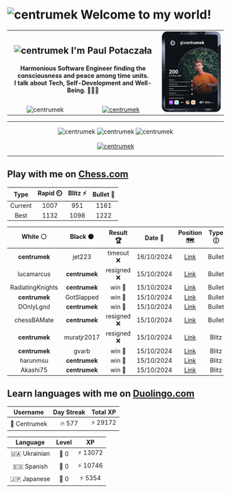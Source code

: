 <h1>
  <img
    src="https://emojis.slackmojis.com/emojis/images/1531849430/4246/blob-sunglasses.gif"
    width="30"
    alt="centrumek"
  />
  Welcome to my world!
</h1>

<table>
  <tbody>
    <tr>
      <td align="center" width="70%" colspan="2">
        <h2>
          <img
            src="https://raw.githubusercontent.com/MartinHeinz/MartinHeinz/master/wave.gif"
            width="30px"
            alt="centrumek"
          />
          I'm Paul Potaczała
        </h2>
        <h4>
          Harmonious Software Engineer finding the consciousness and peace among time units.
          <br/>
          I talk about Tech, Self-Development and Well-Being. 🌿🧘🚀
        </h4>
      </td>
      <td width="30%" rowspan="2">
        <a href="https://app.daily.dev/centrumek">
          <img
            src="./devcard.svg"
            alt="centrumek"
          />
        </a>
      </td>
    </tr>
    <tr align="center">
      <td>
        <img
          src="https://komarev.com/ghpvc/?username=centrumek&label=visitors&color=0e75b6&style=flat"
          alt="centrumek"
        >
      </td>
      <td>
        <a href="https://stackoverflow.com/users/14496012/centrumek">
          <img
            src="https://stackoverflow.com/users/flair/14496012.png?theme=dark"
            alt="centrumek"
          >
        </a>
      </td>
    </tr>
  </tbody>
</table>

---
<div align="center">
  <img 
    src="https://github-readme-stats.vercel.app/api?username=centrumek&show_icons=true&count_private=true&theme=dark&hide_border=true&hide=issues,contribs&bg_color=00000000"
    alt="centrumek"
  />
  <img
    src="https://github-readme-stats.vercel.app/api/top-langs/?username=centrumek&layout=compact&hide_border=true&theme=dark&bg_color=00000000&langs_count=6&exclude_repo=air-statistic-app"
    alt="centrumek"
  />
  <img 
    src="https://github-readme-streak-stats.herokuapp.com?user=centrumek&theme=dark&hide_border=true&background=FFFFFF00"
    alt="centrumek"
  />
  <br/>
  <br/>
  <a href="https://www.buymeacoffee.com/centrumek">
    <img
      src="https://cdn.buymeacoffee.com/buttons/v2/default-orange.png"
      height="50"
      width="210"
      alt="centrumek"
    />
  </a>
</div>

---

## Play with me on [Chess.com](https://www.chess.com/member/centrumek)

<div align="center">
<!--START_SECTION:chessStats-->
<!-- Automatically generated with https://github.com/Balastrong/chess-stats-action -->

| Type | Rapid ⏲️ | Blitz ⚡ | Bullet 🔫 |
|:---:|:---:|:---:|:---:|
| Current | 1007 | 951 | 1161 |
| Best | 1132 | 1098 | 1222 |

| White ⚪ | Black ⚫ | Result 🏆 | Date 📅 | Position 🗺️ | Type 🕕 |
|:---:|:---:|:---:|:---:|:---:|:---:|
| **centrumek** | jet223 | timeout ❌ | 16/10/2024 | <a href="http://www.ee.unb.ca/cgi-bin/tervo/fen.pl?select=8/5R2/2p1k3/8/4rp2/6pK/6P1/3B4 w - -">Link</a> | Bullet |
| lucamarcus | **centrumek** | resigned ❌ | 15/10/2024 | <a href="http://www.ee.unb.ca/cgi-bin/tervo/fen.pl?select=2k4R/B7/4p3/1p1b4/4pP2/4P3/PPP5/3K4 b - -">Link</a> | Bullet |
| RadiatingKnights | **centrumek** | win 🥇 | 15/10/2024 | <a href="http://www.ee.unb.ca/cgi-bin/tervo/fen.pl?select=2k4r/pp1N2p1/2p1p3/5p2/3P2p1/2P5/PP3PPq/R2Q1RK1 w - -">Link</a> | Bullet |
| **centrumek** | GotSlapped | win 🥇 | 15/10/2024 | <a href="http://www.ee.unb.ca/cgi-bin/tervo/fen.pl?select=1rR5/1P2pk1p/3rp1p1/pB2R3/6P1/1K3P2/7P/8 b - -">Link</a> | Bullet |
| DOnlyLgnd | **centrumek** | win 🥇 | 15/10/2024 | <a href="http://www.ee.unb.ca/cgi-bin/tervo/fen.pl?select=2R5/6kp/1n4p1/3p1p2/7r/8/3r1PK1/8 w - -">Link</a> | Bullet |
| chessBAMate | **centrumek** | resigned ❌ | 15/10/2024 | <a href="http://www.ee.unb.ca/cgi-bin/tervo/fen.pl?select=r3k3/p2n4/Q1p1p3/3pPp2/Pp1P1Bp1/1NP5/1P6/R3K2N b Qq -">Link</a> | Bullet |
| **centrumek** | muratjr2017 | resigned ❌ | 15/10/2024 | <a href="http://www.ee.unb.ca/cgi-bin/tervo/fen.pl?select=8/1p6/1kp5/r6p/6pP/6K1/8/8 b - -">Link</a> | Blitz |
| **centrumek** | gvarb | win 🥇 | 15/10/2024 | <a href="http://www.ee.unb.ca/cgi-bin/tervo/fen.pl?select=3rk2r/pp3pp1/2p1p2p/Q1P1P1n1/2PP2P1/5N2/P5K1/R1R5 b k -">Link</a> | Blitz |
| harunmsu | **centrumek** | win 🥇 | 15/10/2024 | <a href="http://www.ee.unb.ca/cgi-bin/tervo/fen.pl?select=3r1Bk1/5p1p/bq2p3/p2pP2p/Pp2n3/1B4P1/1PP3PP/R3R2K b - -">Link</a> | Blitz |
| Akashi75 | **centrumek** | win 🥇 | 15/10/2024 | <a href="http://www.ee.unb.ca/cgi-bin/tervo/fen.pl?select=8/6k1/3p2P1/4bP2/1p2P3/pB3K2/P7/8 w - -">Link</a> | Blitz |

<!--END_SECTION:chessStats-->
</div>

## Learn languages with me on [Duolingo.com](https://www.duolingo.com/profile/Centrumek)

<div align="center">
<!--START_SECTION:duolingoStats-->
<!-- Automatically generated with https://github.com/centrumek/duolingo-readme-stats-->

| Username | Day Streak | Total XP |
|:---:|:---:|:---:|
| 👤 Centrumek | 🔥 577 | ⚡ 29172 |

| Language | Level | XP |
|:---:|:---:|:---:|
| 🇺🇦 Ukrainian | 👑 0 | ⚡ 13072 |
| 🇪🇸 Spanish | 👑 0 | ⚡ 10746 |
| 🇯🇵 Japanese | 👑 0 | ⚡ 5354 |

<!--END_SECTION:duolingoStats-->
</div>
<!--
**centrumek/centrumek** is a ✨ _special_ ✨ repository because its `README.md` (this file) appears on your GitHub profile.

Here are some ideas to get you started:

- 🔭 I’m currently working on ...
- 🌱 I’m currently learning ...
- 👯 I’m looking to collaborate on ...
- 🤔 I’m looking for help with ...
- 💬 Ask me about ...
- 📫 How to reach me: ...
- 😄 Pronouns: ...
- ⚡ Fun fact: ...
-->
